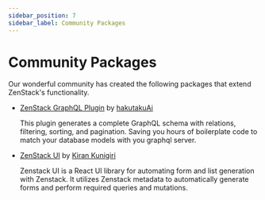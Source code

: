 ```yaml
---
sidebar_position: 7
sidebar_label: Community Packages
---
```


# Community Packages

Our wonderful community has created the following packages that extend ZenStack's functionality.

- [ZenStack GraphQL Plugin](https://github.com/hakutakuAi/zenstack-graphql) by [hakutakuAi](https://github.com/hakutakuAi)
  
    This plugin generates a complete GraphQL schema with relations, filtering, sorting, and pagination. Saving you hours of boilerplate code to match your database models with you graphql server.

- [ZenStack UI](https://github.com/kirankunigiri/zenstack-ui) by [Kiran Kunigiri](https://github.com/kirankunigiri)

    Zenstack UI is a React UI library for automating form and list generation with Zenstack. It utilizes Zenstack metadata to automatically generate forms and perform required queries and mutations.
